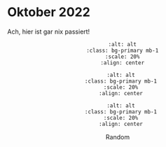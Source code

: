 # Oktober 2022

Ach, hier ist gar nix passiert!

<div align="center">

 ```{image} ./images/6d6dbff9-f918-42d3-8791-bf0a8d133566.JPG
    :alt: alt
    :class: bg-primary mb-1
    :scale: 20%
    :align: center
  ```

  ```{image} ./images/6c3680f2-a298-4838-9513-fd66e746dc2a.JPG
    :alt: alt
    :class: bg-primary mb-1
    :scale: 20%
    :align: center
  ```

  ```{image} ./images/IMG_7025.PNG
    :alt: alt
    :class: bg-primary mb-1
    :scale: 20%
    :align: center
  ```
Random
</div>